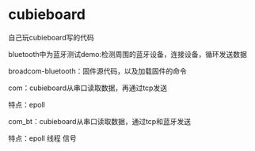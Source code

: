 cubieboard
==========
自己玩cubieboard写的代码

bluetooth中为蓝牙测试demo:检测周围的蓝牙设备，连接设备，循环发送数据

broadcom-bluetooth：固件源代码，以及加载固件的命令

com：cubieboard从串口读取数据，再通过tcp发送

  特点：epoll
  
com_bt：cubieboard从串口读取数据，通过tcp和蓝牙发送
  
  特点：epoll 线程 信号
